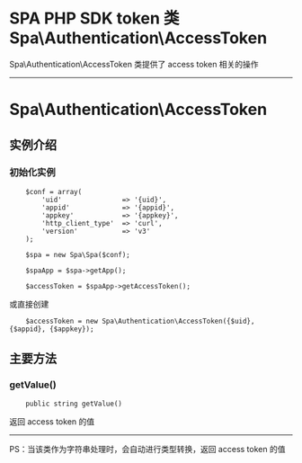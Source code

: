 # SPA PHP SDK token 类 Spa\Authentication\AccessToken

Spa\Authentication\AccessToken 类提供了 access token 相关的操作

---

# Spa\Authentication\AccessToken

## 实例介绍

### 初始化实例

```
    $conf = array(
        'uid'               => '{uid}',
        'appid'             => '{appid}',
        'appkey'            => '{appkey}',
        'http_client_type'  => 'curl',
        'version'           => 'v3'
    );

    $spa = new Spa\Spa($conf);

    $spaApp = $spa->getApp();

    $accessToken = $spaApp->getAccessToken();
```

或直接创建

```
    $accessToken = new Spa\Authentication\AccessToken({$uid}, {$appid}, {$appkey});
```

## 主要方法

### getValue()

```
    public string getValue()
```

返回 access token 的值

---

PS：当该类作为字符串处理时，会自动进行类型转换，返回 access token 的值
